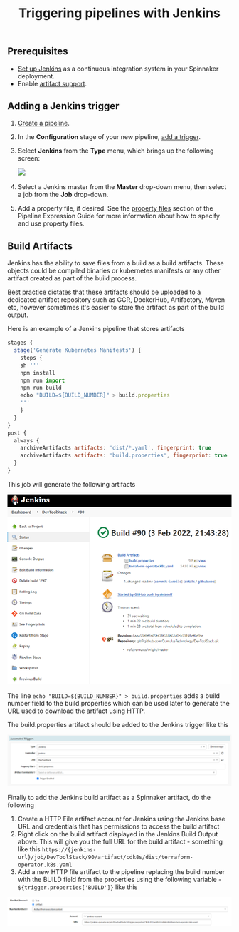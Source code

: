 ﻿---
title: "Triggering pipelines with Jenkins"
linkTitle: "Jenkins"
description: >
  Add a [Jenkins](https://jenkins.io/) trigger to your pipeline.
---


## Prerequisites

* [Set up Jenkins](/docs/setup/other_config/ci/jenkins/) as a continuous integration system in
    your Spinnaker deployment.
* Enable [artifact support](/docs/reference/artifacts/#enabling-artifact-support).  

## Adding a Jenkins trigger

1.  [Create a pipeline](/docs/guides/user/pipeline/managing-pipelines/#create-a-pipeline).
1.  In the **Configuration** stage of your new pipeline,
    [add a trigger](/docs/guides/user/pipeline/managing-pipelines/#add-a-trigger).
1.  Select **Jenkins** from the **Type** menu, which brings up the following
    screen:

    ![](add-trigger.png)

1.  Select a Jenkins master from the **Master** drop-down menu, then select a job from
    the **Job** drop-down.
1.  Add a property file, if desired. See the [property
    files](/docs/guides/user/pipeline/expressions/#property-files) section of the
    Pipeline Expression Guide for more information about how to specify and use
    property files.

## Build Artifacts
Jenkins has the ability to save files from a build as a build artifacts. These objects could be compiled binaries or kubernetes manifests or any other artifact created as part of the build process.

Best practice dictates that these artifacts should be uploaded to a dedicated artifact repository such as GCR, DockerHub, Artifactory, Maven etc, however sometimes it's easier to store the artifact as part of the build output.

Here is an example of a Jenkins pipeline that stores artifacts


```javascript
stages {
  stage('Generate Kubernetes Manifests') {
    steps {
    sh '''
    npm install
    npm run import
    npm run build
    echo "BUILD=${BUILD_NUMBER}" > build.properties
    '''
    }
  }
}
post {
  always {
    archiveArtifacts artifacts: 'dist/*.yaml', fingerprint: true
    archiveArtifacts artifacts: 'build.properties', fingerprint: true
  }
}
```
This job will generate the following artifacts

![Jenkins Build Artifacts](https://github.com/dniasoff/spinnaker.io/raw/master/content/en/docs/guides/user/pipeline/triggers/jenkins/build-output.png)

The line ``echo "BUILD=${BUILD_NUMBER}" > build.properties`` adds a build number field to the build.properties which can be used later to generate the URL used to download the artifact using HTTP.

The build.properties artifact should be added to the Jenkins trigger like this

![Jenkins Build Trigger](https://github.com/dniasoff/spinnaker.io/raw/master/content/en/docs/guides/user/pipeline/triggers/jenkins/build-properties.png)

Finally to add the Jenkins build artifact as a Spinnaker artifact, do the following

 1. Create a HTTP File artifact account for Jenkins using the Jenkins base URL and credentials that has permissions to access the build artifact
 2. Right click on the build artifact displayed in the Jenkins Build Output above. This will give you the full URL for the build artifact - something like this ``https://{jenkins-url}/job/DevToolStack/90/artifact/cdk8s/dist/terraform-operator.k8s.yaml``
 3. Add a new HTTP file artifact to the pipeline replacing the build number with the BUILD field from the properties using the following variable - ``${trigger.properties['BUILD']}`` like this

 ![Manifest Configuration](https://github.com/dniasoff/spinnaker.io/raw/master/content/en/docs/guides/user/pipeline/triggers/jenkins/manifest-configuration.png)


